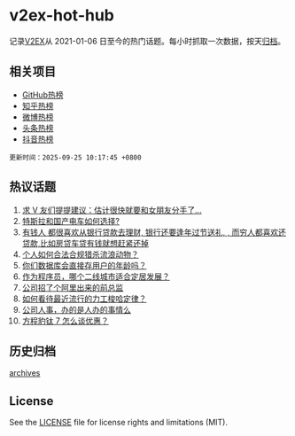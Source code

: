 # v2ex-hot-hub

 记录[V2EX](https://www.v2ex.com/)从 2021-01-06 日至今的热门话题。每小时抓取一次数据，按天[归档](archives)。
 
 ## 相关项目

- [GitHub热榜](https://github.com/snaildev/github-hot-hub)
- [知乎热榜](https://github.com/snaildev/zhihu-hot-hub)
- [微博热榜](https://github.com/snaildev/weibo-hot-hub)
- [头条热榜](https://github.com/snaildev/toutiao-hot-hub)
- [抖音热榜](https://github.com/snaildev/douyin-hot-hub)


 `更新时间：2025-09-25 10:17:45 +0800`

## 热议话题

1. [求 V 友们提提建议：估计很快就要和女朋友分手了...](https://www.v2ex.com/t/1161535)
1. [特斯拉和国产电车如何选择?](https://www.v2ex.com/t/1161459)
1. [有钱人 都很喜欢从银行贷款去理财, 银行还要逢年过节送礼, , 而穷人都喜欢还贷款,比如房贷车贷有钱就想赶紧还掉](https://www.v2ex.com/t/1161567)
1. [个人如何合法合规猎杀流浪动物？](https://www.v2ex.com/t/1161655)
1. [你们数据库会直接存用户的年龄吗？](https://www.v2ex.com/t/1161470)
1. [作为程序员，哪个二线城市适合定居发展？](https://www.v2ex.com/t/1161661)
1. [公司招了个阿里出来的前总监](https://www.v2ex.com/t/1161464)
1. [如何看待最近流行的力工梭哈定律？](https://www.v2ex.com/t/1161513)
1. [公司人事，办的是人办的事情么](https://www.v2ex.com/t/1161537)
1. [方程豹钛 7 怎么谈优惠？](https://www.v2ex.com/t/1161448)

## 历史归档

[archives](archives)

## License

See the [LICENSE](LICENSE) file for license rights and limitations (MIT).
